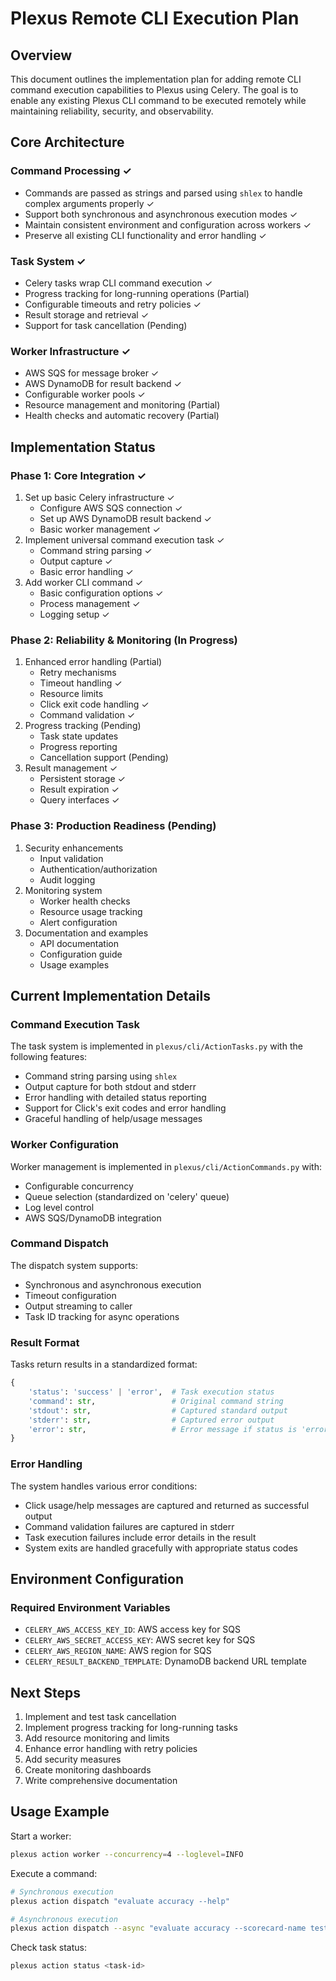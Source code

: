 # Plexus Remote CLI Execution Plan

## Overview

This document outlines the implementation plan for adding remote CLI command execution capabilities to Plexus using Celery. The goal is to enable any existing Plexus CLI command to be executed remotely while maintaining reliability, security, and observability.

## Core Architecture

### Command Processing ✓
- Commands are passed as strings and parsed using `shlex` to handle complex arguments properly ✓
- Support both synchronous and asynchronous execution modes ✓
- Maintain consistent environment and configuration across workers ✓
- Preserve all existing CLI functionality and error handling ✓

### Task System ✓
- Celery tasks wrap CLI command execution ✓
- Progress tracking for long-running operations (Partial)
- Configurable timeouts and retry policies ✓
- Result storage and retrieval ✓
- Support for task cancellation (Pending)

### Worker Infrastructure ✓
- AWS SQS for message broker ✓
- AWS DynamoDB for result backend ✓
- Configurable worker pools ✓
- Resource management and monitoring (Partial)
- Health checks and automatic recovery (Partial)

## Implementation Status

### Phase 1: Core Integration ✓
1. Set up basic Celery infrastructure ✓
   - Configure AWS SQS connection ✓
   - Set up AWS DynamoDB result backend ✓
   - Basic worker management ✓
2. Implement universal command execution task ✓
   - Command string parsing ✓
   - Output capture ✓
   - Basic error handling ✓
3. Add worker CLI command ✓
   - Basic configuration options ✓
   - Process management ✓
   - Logging setup ✓

### Phase 2: Reliability & Monitoring (In Progress)
1. Enhanced error handling (Partial)
   - Retry mechanisms
   - Timeout handling ✓
   - Resource limits
   - Click exit code handling ✓
   - Command validation ✓
2. Progress tracking (Pending)
   - Task state updates
   - Progress reporting
   - Cancellation support (Pending)
3. Result management ✓
   - Persistent storage ✓
   - Result expiration ✓
   - Query interfaces ✓

### Phase 3: Production Readiness (Pending)
1. Security enhancements
   - Input validation
   - Authentication/authorization
   - Audit logging
2. Monitoring system
   - Worker health checks
   - Resource usage tracking
   - Alert configuration
3. Documentation and examples
   - API documentation
   - Configuration guide
   - Usage examples

## Current Implementation Details

### Command Execution Task
The task system is implemented in `plexus/cli/ActionTasks.py` with the following features:
- Command string parsing using `shlex`
- Output capture for both stdout and stderr
- Error handling with detailed status reporting
- Support for Click's exit codes and error handling
- Graceful handling of help/usage messages

### Worker Configuration
Worker management is implemented in `plexus/cli/ActionCommands.py` with:
- Configurable concurrency
- Queue selection (standardized on 'celery' queue)
- Log level control
- AWS SQS/DynamoDB integration

### Command Dispatch
The dispatch system supports:
- Synchronous and asynchronous execution
- Timeout configuration
- Output streaming to caller
- Task ID tracking for async operations

### Result Format
Tasks return results in a standardized format:
```python
{
    'status': 'success' | 'error',  # Task execution status
    'command': str,                 # Original command string
    'stdout': str,                  # Captured standard output
    'stderr': str,                  # Captured error output
    'error': str,                   # Error message if status is 'error'
}
```

### Error Handling
The system handles various error conditions:
- Click usage/help messages are captured and returned as successful output
- Command validation failures are captured in stderr
- Task execution failures include error details in the result
- System exits are handled gracefully with appropriate status codes

## Environment Configuration

### Required Environment Variables
- `CELERY_AWS_ACCESS_KEY_ID`: AWS access key for SQS
- `CELERY_AWS_SECRET_ACCESS_KEY`: AWS secret key for SQS
- `CELERY_AWS_REGION_NAME`: AWS region for SQS
- `CELERY_RESULT_BACKEND_TEMPLATE`: DynamoDB backend URL template

## Next Steps

1. Implement and test task cancellation
2. Implement progress tracking for long-running tasks
3. Add resource monitoring and limits
4. Enhance error handling with retry policies
5. Add security measures
6. Create monitoring dashboards
7. Write comprehensive documentation

## Usage Example

Start a worker:
```bash
plexus action worker --concurrency=4 --loglevel=INFO
```

Execute a command:
```bash
# Synchronous execution
plexus action dispatch "evaluate accuracy --help"

# Asynchronous execution
plexus action dispatch --async "evaluate accuracy --scorecard-name test"
```

Check task status:
```bash
plexus action status <task-id>